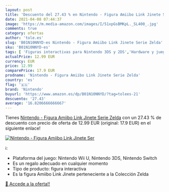 ```yaml
---
layout: post
title: 'Descuento del 27.43 % en Nintendo - Figura Amiibo Link Jinete Ser'
date: 2021-04-08 07:44:37
image: 'https://m.media-amazon.com/images/I/51xpGsBMKpL._SL400_.jpg'
comments: true
category: ofertas
author: 'tole.es'
slug: 'B01N10NNYD-es Nintendo - Figura Amiibo Link Jinete Serie Zelda'
sku: 'B01N10NNYD-es'
tags: [ 'Figuras interactivas para Nintendo 3DS y 2DS','Hardware y juegos para Nintendo 3DS y 2DS','Sistemas precursores y micro consolas','Videojuegos','nintendo', ]
actualPrice: 12.99 EUR
currency: EUR
price: 12.99
comparePrice: 17.9 EUR
prodname: 'Nintendo - Figura Amiibo Link Jinete Serie Zelda'
country: 'es'
flag: '🇪🇸'
brand: 'Nintendo'
buyurl: 'https://www.amazon.es/dp/B01N10NNYD/?tag=tolees-21'
descuento: '27.43'
average: '16.8206666666667'
---
```


Tienes [Nintendo - Figura Amiibo Link Jinete Serie Zelda](https://www.amazon.es/dp/B01N10NNYD/?tag=tolees-21) con un 27.43 % de descuento con precio de oferta de 12.99 EUR (original: 17.9 EUR) en el siguiente enlace!

[![Nintendo - Figura Amiibo Link Jinete Ser](https://m.media-amazon.com/images/I/51xpGsBMKpL._SL400_.jpg)](https://www.amazon.es/dp/B01N10NNYD/?tag=tolees-21)

ℹ️:

- Plataforma del juego: Nintendo Wii U, Nintendo 3DS, Nintendo Switch
- Es un regalo adecuado en cualquier momento
- Tipo de producto: figura interactiva
- Es la figura Amiibo Link Jinete perteneciente a la Colección Zelda

[🛒 Accede a la oferta!!](https://www.amazon.es/dp/B01N10NNYD/?tag=tolees-21)
